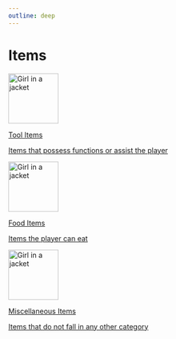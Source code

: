 ```yaml
---
outline: deep
---
```


# Items

<a href="/Vanilla-Upgrade-Wiki/items/tools.html">
<div class="SmallLinkCard">
  <div class="img"><img src="/ass-sets/items/copper_wrench.png" alt="Girl in a jacket" width="100" height="100"></div>
  <div class="textBox">
    <p class="h1">Tool Items</p>
    <p class="p">Items that possess functions or assist the player</p>
  <div>
</div></div></div></a>

<b></b>

<a href="/Vanilla-Upgrade-Wiki/items/food.html">
<div class="SmallLinkCard">
  <div class="img"><img src="/ass-sets/items/tomato.png" alt="Girl in a jacket" width="100" height="100"></div>
  <div class="textBox">
    <p class="h1">Food Items</p>
    <p class="p">Items the player can eat</p>
  <div>
</div></div></div></a>

<b></b>

<a href="/Vanilla-Upgrade-Wiki/items/misc.html">
<div class="SmallLinkCard">
  <div class="img"><img src="/ass-sets/items/sled.png" alt="Girl in a jacket" width="100" height="100"></div>
  <div class="textBox">
    <p class="h1">Miscellaneous Items</p>
    <p class="p">Items that do not fall in any other category</p>
  <div>
</div></div></div></a>